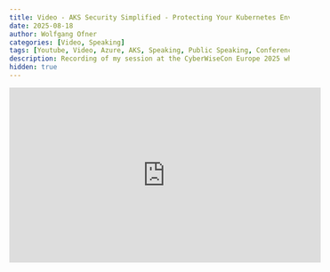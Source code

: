 ```yaml
---
title: Video - AKS Security Simplified - Protecting Your Kubernetes Environment - CyberWiseCon Europe 2025
date: 2025-08-18
author: Wolfgang Ofner
categories: [Video, Speaking]
tags: [Youtube, Video, Azure, AKS, Speaking, Public Speaking, Conference, Security, Azure Contaienr Registry]
description: Recording of my session at the CyberWiseCon Europe 2025 where I talk about securing your Azure Kubernetes Service environment.
hidden: true
---
```


<iframe width="560" height="315" src="https://www.youtube.com/embed/ckP-LPrvFkQ" title="YouTube video player" frameborder="0" allow="accelerometer; autoplay; clipboard-write; encrypted-media; gyroscope; picture-in-picture; web-share" referrerpolicy="strict-origin-when-cross-origin" allowfullscreen></iframe>